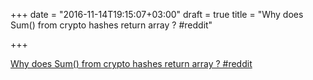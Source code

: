 +++
date = "2016-11-14T19:15:07+03:00"
draft = true
title = "Why does Sum() from crypto hashes return array ?  #reddit"

+++

<p><a href="https://t.co/wj7ToqIXJK">Why does Sum() from crypto hashes return array ?  #reddit</a></p>

